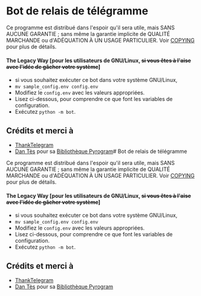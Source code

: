 # Bot de relais de télégramme

Ce programme est distribué dans l'espoir qu'il sera utile, mais SANS AUCUNE GARANTIE ; sans même la garantie implicite de QUALITÉ MARCHANDE ou d'ADÉQUATION À UN USAGE PARTICULIER. Voir [COPYING](./../COPYING) pour plus de détails.


#### The Legacy Way [pour les utilisateurs de GNU/Linux, ~~si vous êtes à l'aise avec l'idée de gâcher votre système~~]

- si vous souhaitez exécuter ce bot dans votre système GNU/Linux,
- `mv sample_config.env config.env`
- Modifiez le `config.env` avec les valeurs appropriées.
- Lisez ci-dessous, pour comprendre ce que font les variables de configuration.
- Exécutez `python -m bot`.


## Crédits et merci à

* [ThankTelegram](https://telegram.dog/ThankTelegram)
* [Dan Tès](https://telegram.dog/haskell) pour sa [Bibliothèque Pyrogram](https://github.com/pyrogram/pyrogram)# Bot de relais de télégramme

Ce programme est distribué dans l'espoir qu'il sera utile, mais SANS AUCUNE GARANTIE ; sans même la garantie implicite de QUALITÉ MARCHANDE ou d'ADÉQUATION À UN USAGE PARTICULIER. Voir [COPYING](./../COPYING) pour plus de détails.


#### The Legacy Way [pour les utilisateurs de GNU/Linux, ~~si vous êtes à l'aise avec l'idée de gâcher votre système~~]

- si vous souhaitez exécuter ce bot dans votre système GNU/Linux,
- `mv sample_config.env config.env`
- Modifiez le `config.env` avec les valeurs appropriées.
- Lisez ci-dessous, pour comprendre ce que font les variables de configuration.
- Exécutez `python -m bot`.


## Crédits et merci à

* [ThankTelegram](https://telegram.dog/ThankTelegram)
* [Dan Tès](https://telegram.dog/haskell) pour sa [Bibliothèque Pyrogram](https://github.com/pyrogram/pyrogram)
